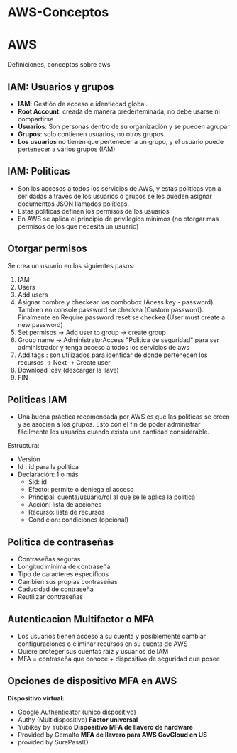 # AWS-Conceptos
# AWS
Definiciones, conceptos sobre aws

## IAM: Usuarios y grupos

* **IAM**: Gestión de acceso e identiedad global.
* **Root Account**: creada de manera prederteminada, no debe usarse ni compartirse
* **Usuarios**: Son personas dentro de su organización y se pueden agrupar
* **Grupos**: solo contienen usuarios, no otros grupos.
* **Los usuarios** no tienen que pertenecer a un grupo, y el usuario puede pertenecer a varios grupos
(IAM)

## IAM: Politicas
* Son los accesos a todos los servicios de AWS, y estas politicas van a ser dadas a traves de los usuarios o grupos se les pueden asignar documentos JSON llamados políticas.
* Estas politicas definen los permisos de los usuarios
* En AWS se aplica el principio de privilegios minimos (no otorgar mas permisos de los que necesita un usuario)

## Otorgar permisos
Se crea un usuario en los siguientes pasos:

1. IAM
2. Users
3. Add users
4. Asignar nombre y checkear los combobox (Acess key - password). Tambien en console password se checkea (Custom  password). Finalmente en Require password reset se checkea (User must create a new password)
5. Set permisos -> Add user to group -> create group
6. Group name -> AdministratorAccess "Politica de seguridad" para ser administrador y tenga acceso a todos los servicios de aws
7. Add tags : son utilizados para idenficar de donde pertenecen los recursos -> Next -> Create user
8. Download .csv (descargar la llave)
9. FIN

## Politicas IAM
* Una buena práctica recomendada por AWS es que las políticas se creen y se asocien a los grupos. Esto con el fin de poder administrar fácilmente los usuarios cuando exista una cantidad considerable.

Estructura:
* Versión
* Id : id para la politica
* Declaración: 1 o más
  * Sid: id
  * Efecto: permite o deniega el acceso
  * Principal: cuenta/usuario/rol al que se le aplica la politica
  * Acción: lista de acciones
  * Recurso: lista de recursos
  * Condición: condiciones (opcional)
 
## Politica de contraseñas
 * Contraseñas seguras
 * Longitud minima de contraseña
 * Tipo de caracteres especificos
 * Cambien sus propias contraseñas
 * Caducidad de contraseña
 * Reutilizar contraseñas

##  Autenticacion Multifactor o MFA
* Los usuarios tienen acceso a su cuenta y posiblemente cambiar configuraciones o eliminar recursos en su cuenta de AWS
* Quiere proteger sus cuentas raiz y usuarios de IAM
* MFA = contraseña que conoce + dispositivo de seguridad que posee

## Opciones de dispositivo MFA en AWS
**Dispositivo virtual:**
 * Google Authenticator (unico dispositivo)
 * Authy (Multidispositivo)
**Factor universal**
 * Yubikey by Yubico
**Dispositivo MFA de llavero de hardware**
 * Provided by Gemalto
**MFA de llavero para AWS GovCloud en US**
 * provided by SurePassID
